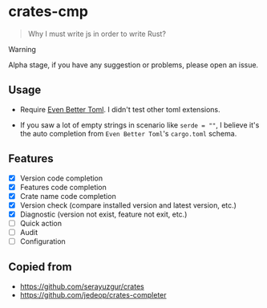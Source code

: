 # crates-cmp

> Why I must write js in order to write Rust?

> [!WARNING]
> Alpha stage, if you have any suggestion or problems, please open an issue.

## Usage

- Require [Even Better Toml](https://marketplace.visualstudio.com/items?itemName=tamasfe.even-better-toml). I didn't test other toml extensions.

- If you saw a lot of empty strings in scenario like `serde = ""`, I believe it's the auto completion from `Even Better Toml`'s `cargo.toml` schema.

## Features

- [x] Version code completion
- [x] Features code completion
- [x] Crate name code completion
- [x] Version check (compare installed version and latest version, etc.)
- [x] Diagnostic (version not exist, feature not exit, etc.)
- [ ] Quick action
- [ ] Audit
- [ ] Configuration

## Copied from

- https://github.com/serayuzgur/crates
- https://github.com/jedeop/crates-completer
